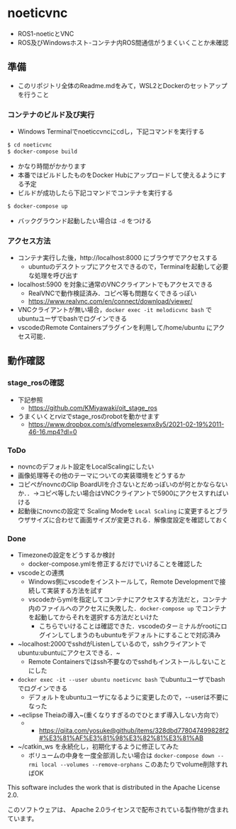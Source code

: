# noeticvnc
- ROS1-noeticとVNC
- ROS及びWindowsホスト-コンテナ内ROS間通信がうまくいくことか未確認

## 準備
- このリポジトリ全体のReadme.mdをみて，WSL2とDockerのセットアップを行うこと

### コンテナのビルド及び実行
- Windows Terminalでnoeticcvncにcdし，下記コマンドを実行する
```sh
$ cd noeticvnc
$ docker-compose build
```
- かなり時間がかかります
- 本番ではビルドしたものをDocker Hubにアップロードして使えるようにする予定
- ビルドが成功したら下記コマンドでコンテナを実行する

```sh
$ docker-compose up
```
- バックグラウンド起動したい場合は `-d` をつける

### アクセス方法
- コンテナ実行した後，http://localhost:8000 にブラウザでアクセスする
  - ubuntuのデスクトップにアクセスできるので，Terminalを起動して必要な処理を呼び出す
- localhost:5900 を対象に通常のVNCクライアントでもアクセスできる
  - RealVNCで動作検証済み．コピペ等も問題なくできるっぽい
  - https://www.realvnc.com/en/connect/download/viewer/
- VNCクライアントが無い場合，`docker exec -it melodicvnc bash` でubuntuユーザでbashでログインできる
- vscodeのRemote Containersプラグインを利用して/home/ubuntu にアクセス可能．

## 動作確認

### stage_rosの確認
- 下記参照
  - https://github.com/KMiyawaki/oit_stage_ros
- うまくいくとrvizでstage_rosのrobotを動かせます
  - https://www.dropbox.com/s/dfyomeleswnx8y5/2021-02-19%2011-46-16.mp4?dl=0

### ToDo
- novncのデフォルト設定をLocalScalingにしたい
- 画像処理等その他のテーマについての実装環境をどうするか
- コピペがnovncのClip BoardUIを介さないとだめっぽいのが何とかならないか．．->コピペ等したい場合はVNCクライアントで5900にアクセスすればいける
- 起動後にnovncの設定で Scaling Modeを `Local Scaling` に変更するとブラウザサイズに合わせて画面サイズが変更される．解像度設定を確認しておく

### Done
- Timezoneの設定をどうするか検討
  - docker-compose.ymlを修正するだけでいけることを確認した
- vscodeとの連携
  - Windows側にvscodeをインストールして，Remote Developmentで接続して実装する方法を試す
  - vscodeからymlを指定してコンテナにアクセスする方法だと，コンテナ内のファイルへのアクセスに失敗した．`docker-compose up` でコンテナを起動してからそれを選択する方法だといけた
    - こちらでいけることは確認できた．vscodeのターミナルがrootにログインしてしまうのもubuntuをデフォルトにすることで対応済み
- ~localhost:2000でsshdがListenしているので，sshクライアントでubuntu:ubuntuにアクセスできる．~
  - Remote Containersではssh不要なのでsshdもインストールしないことにした
- `docker exec -it --user ubuntu noeticvnc bash` でubuntuユーザでbashでログインできる
  - デフォルトをubuntuユーザになるように変更したので，--userは不要になった
- ~eclipse Theiaの導入~(重くなりすぎるのでひとまず導入しない方向で）
  -   - https://qiita.com/yosuke@github/items/328dbd778047499828f2#%E3%81%AF%E3%81%98%E3%82%81%E3%81%AB
- ~/catkin_ws を永続化し，初期化するように修正してみた
  - ボリュームの中身を一度全部消したい場合は `docker-compose down --rmi local --volumes --remove-orphans` このあたりでvolume削除すればOK


This software includes the work that is distributed in the Apache License 2.0.

このソフトウェアは、 Apache 2.0ライセンスで配布されている製作物が含まれています。
